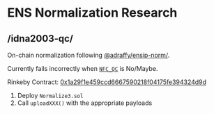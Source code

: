 # ENS Normalization Research

## /idna2003-qc/

On-chain normalization following [@adraffy/ensip-norm/](https://github.com/adraffy/ensip-norm).

Currently fails incorrectly when [`NFC_QC`](https://unicode.org/reports/tr15/#Detecting_Normalization_Forms) is No/Maybe.


Rinkeby Contract: [0x1a29f1e459ccd6667590218f04175fe394324d9d](https://rinkeby.etherscan.io/address/0x1a29f1e459ccd6667590218f04175fe394324d9d#readContract)



1. Deploy `Normalize3.sol`
2. Call `uploadXXX()` with the appropriate payloads